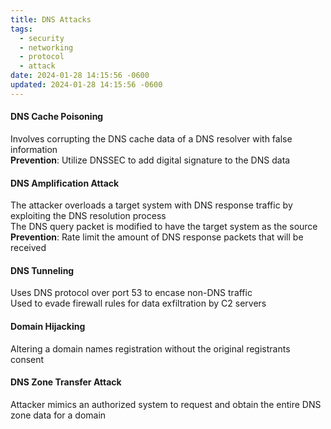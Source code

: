 ```yaml
---
title: DNS Attacks
tags:
  - security
  - networking
  - protocol
  - attack
date: 2024-01-28 14:15:56 -0600
updated: 2024-01-28 14:15:56 -0600
---
```


#### DNS Cache Poisoning
Involves corrupting the DNS cache data of a DNS resolver with false information  
**Prevention**: Utilize DNSSEC to add digital signature to the DNS data 

#### DNS Amplification Attack
The attacker overloads a target system with DNS response traffic by exploiting the DNS resolution process  
The DNS query packet is modified to have the target system as the source  
**Prevention**: Rate limit the amount of DNS response packets that will be received

#### DNS Tunneling
Uses DNS protocol over port 53 to encase non-DNS traffic  
Used to evade firewall rules for data exfiltration by C2 servers

#### Domain Hijacking
Altering a domain names registration without the original registrants consent

#### DNS Zone Transfer Attack
Attacker mimics an authorized system to request and obtain the entire DNS zone data for a domain
